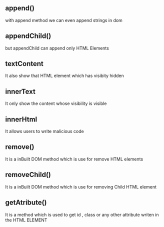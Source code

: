 ## append()

with append method we can even append strings in dom

## appendChild()

but appendChild can append only HTML Elements

## textContent 

It also show that HTML element which has visibity hidden

## innerText

It only show the content whose visibility is visible 

## innerHtml 

It allows users to write malicious code

## remove()

It is a inBuilt DOM method which is use for remove HTML elements

## removeChild()

It is a inBuilt DOM method which is use for removing Child HTML element

## getAtribute()

It is a method which is used to get id , class or any other attribute writen in the HTML ELEMENT